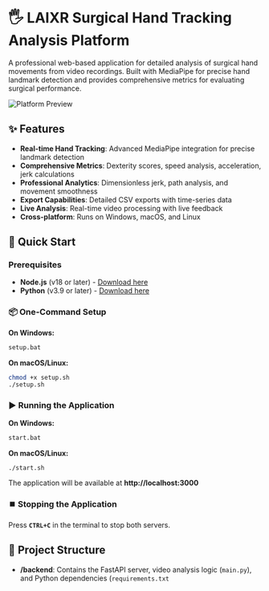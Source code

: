 # 🖐️ LAIXR Surgical Hand Tracking Analysis Platform

A professional web-based application for detailed analysis of surgical hand movements from video recordings. Built with MediaPipe for precise hand landmark detection and provides comprehensive metrics for evaluating surgical performance.

![Platform Preview](docs/screenshot.png) <!-- Add a screenshot -->

## ✨ Features

- **Real-time Hand Tracking**: Advanced MediaPipe integration for precise landmark detection
- **Comprehensive Metrics**: Dexterity scores, speed analysis, acceleration, jerk calculations
- **Professional Analytics**: Dimensionless jerk, path analysis, and movement smoothness
- **Export Capabilities**: Detailed CSV exports with time-series data
- **Live Analysis**: Real-time video processing with live feedback
- **Cross-platform**: Runs on Windows, macOS, and Linux

## 🚀 Quick Start

### Prerequisites

- **Node.js** (v18 or later) - [Download here](https://nodejs.org/)
- **Python** (v3.9 or later) - [Download here](https://www.python.org/)

### 📦 One-Command Setup

**On Windows:**
```bash
setup.bat
```

**On macOS/Linux:**
```bash
chmod +x setup.sh
./setup.sh
```

### ▶️ Running the Application

**On Windows:**
```bash
start.bat
```

**On macOS/Linux:**
```bash
./start.sh
```

The application will be available at **http://localhost:3000**

### ⏹️ Stopping the Application

Press **`CTRL+C`** in the terminal to stop both servers.

## 📁 Project Structure

- **/backend**: Contains the FastAPI server, video analysis logic (`main.py`), and Python dependencies (`requirements.txt`